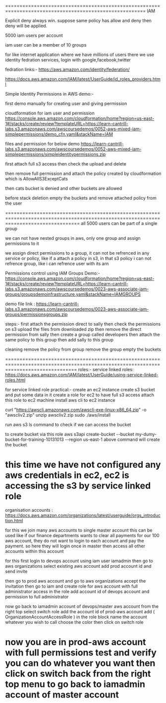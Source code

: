 =======================================================================================================
IAM

Explicit deny always win. suppose same policy has allow and deny then deny will be applied.

5000 iam users per account

iam user can be a member of 10 groups

for like internet application where we have millions of users there we use identity fedration services, login with google,facebook,twitter

fedration links:-
https://aws.amazon.com/identity/federation/

https://docs.aws.amazon.com/IAM/latest/UserGuide/id_roles_providers.html

Simple Identity Permissions in AWS demo:-

first demo manually for creating user and giving permission

cloudformation for iam user and permission
https://console.aws.amazon.com/cloudformation/home?region=us-east-1#/stacks/create/review?templateURL=https://learn-cantrill-labs.s3.amazonaws.com/awscoursedemos/0052-aws-mixed-iam-simplepermissions/demo_cfn.yaml&stackName=IAM

files and permission for below demo
https://learn-cantrill-labs.s3.amazonaws.com/awscoursedemos/0052-aws-mixed-iam-simplepermissions/simpleidentitypermissions.zip

first attach full s3 access then check the upload and delete

then remove full permission and attach the policy created by cloudformation which is AllowAllS3ExceptCats

then cats bucket is denied and other buckets are allowed

before stack deletion empty the buckets and remove attached policy from the user

======================================================================================================================================
all 5000 users can be part of a single group

we can not have nested groups in aws, only one group and assign permissions to it

we assign direct permissions to a group, it can not be refrenced in any service or policy, like if a attach a policy in s3, in that s3 policy i can not refrence group,  like i can refrence user with its arn

Permissions control using IAM Groups Demo:-
https://console.aws.amazon.com/cloudformation/home?region=us-east-1#/stacks/create/review?templateURL=https://learn-cantrill-labs.s3.amazonaws.com/awscoursedemos/0023-aws-associate-iam-groups/groupsdemoinfrastructure.yaml&stackName=IAMGROUPS

demo file link : https://learn-cantrill-labs.s3.amazonaws.com/awscoursedemos/0023-aws-associate-iam-groups/permissionsgroups.zip

steps:-
first attach the permission direct to sally
then check the permissions on s3
upload the files from downloaded zip
then remove the direct permission from sally
then create a group called developers
then attach the same policy to this group
then add sally to this group

cleaning
remove the policy from group
remove the group
empty the buckets

=====================================================================================================================================
roles:-
service linked roles: https://docs.aws.amazon.com/IAM/latest/UserGuide/using-service-linked-roles.html

for service linked role practical:-
create an ec2 instance
create s3 bucket and put some data in it
create a role for ec2 to have full s3 access
attach this role to ec2 machine
install aws cli to ec2 instance

curl "https://awscli.amazonaws.com/awscli-exe-linux-x86_64.zip" -o "awscliv2.zip"
unzip awscliv2.zip
sudo ./aws/install

run aws s3 ls command to check if we can access the bucket

to create bucket via this role
aws s3api create-bucket --bucket my-dumy-bucket-for-training-10131013 --region us-east-1 
above command will create the bucket

this time we have not configured any aws credentials in ec2, ec2 is accessing the s3 by service linked role
==================================================================================================================================
organisation accounts : https://docs.aws.amazon.com/organizations/latest/userguide/orgs_introduction.html

for this we join many aws accounts to single master account
this can be used like if our finance departments wants to clear all payments for our 100 aws account, they do not want to login to each account and pay the payment.
so here they will login once in master then access all other accounts within this account

for this first login to devops account using iam user iamadmin
then go to aws organizations
select existing aws account
add prod account id and send invite

then go to prod aws account and go to aws organizations
accept the invitation
then go to iam and create role for aws account with full administrator access
in the role add account id of devops account and permission to full administrator

now go back to iamadmin account of devops/master aws account
from the right top select switch role
add the account id of prod-aws account
add ( OrganizationAccountAccessRole ) in the role block
name the account whatever you wish to call
choose the color
then click on switch role

now you are in prod-aws account with full permissions
test and verify you can do whatever you want
then click on switch back from the right top menu to go back to iamadmin account of master account
========================================================================================================================================







